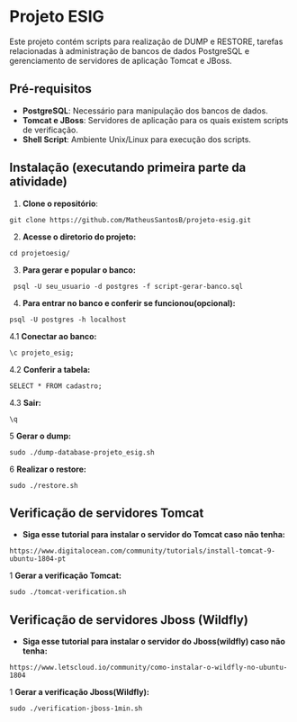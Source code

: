 # Projeto ESIG

Este projeto contém scripts para realização de DUMP e RESTORE, tarefas relacionadas à administração de bancos de dados PostgreSQL e gerenciamento de servidores de aplicação Tomcat e JBoss.


## Pré-requisitos

- **PostgreSQL**: Necessário para manipulação dos bancos de dados.
- **Tomcat e JBoss**: Servidores de aplicação para os quais existem scripts de verificação.
- **Shell Script**: Ambiente Unix/Linux para execução dos scripts.

## Instalação (executando primeira parte da atividade)

1. **Clone o repositório**:
  ```   
  git clone https://github.com/MatheusSantosB/projeto-esig.git
  ```
2. **Acesse o diretorio do projeto:**
  ```   
  cd projetoesig/
  ```
3. **Para gerar e popular o banco:**
  ```
   psql -U seu_usuario -d postgres -f script-gerar-banco.sql
  ```
4. **Para entrar no banco e conferir se funcionou(opcional):**
  ```
  psql -U postgres -h localhost
  ```
4.1 **Conectar ao banco:**
  ```
  \c projeto_esig;
  ```
4.2 **Conferir a tabela:**
  ```
  SELECT * FROM cadastro;
  ```
4.3 **Sair:**
  ```
  \q
  ```
5  **Gerar o dump:**
  ``` 
  sudo ./dump-database-projeto_esig.sh
  ```
6  **Realizar o restore:**
  ```   
  sudo ./restore.sh
  ```
## Verificação de servidores Tomcat

- **Siga esse tutorial para instalar o servidor do Tomcat caso não tenha:**   
```
https://www.digitalocean.com/community/tutorials/install-tomcat-9-ubuntu-1804-pt
```

1  **Gerar a verificação Tomcat:**
  ```
  sudo ./tomcat-verification.sh
  ```
## Verificação de servidores Jboss (Wildfly)

- **Siga esse tutorial para instalar o servidor do Jboss(wildfly) caso não tenha:**
``` 
https://www.letscloud.io/community/como-instalar-o-wildfly-no-ubuntu-1804  
```
1  **Gerar a verificação Jboss(Wildfly):**
  ```  
  sudo ./verification-jboss-1min.sh
  ```
